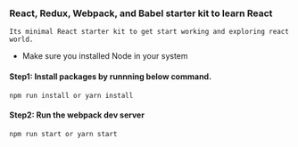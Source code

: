 ### React, Redux, Webpack, and Babel starter kit to learn React
	Its minimal React starter kit to get start working and exploring react world.

- Make sure you installed Node in your system

#### Step1: Install packages by runnning below command.

```
npm run install or yarn install 
```

#### Step2: Run the webpack dev server 
```
npm run start or yarn start 
```
